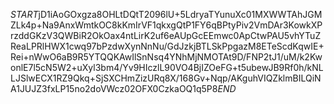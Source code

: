 $START$jD1iAoGOxgza8OHLtDQtT2096lU+5LdryaTYunuXc01MXWWTAhJGMZLk4p+Na9AnxWmtkOC8kKmIrVF1qkxgQtP1FY6qBPtyPiv2VmDAr3KowkXPrzddGKzV3QWBiR2OkOax4ntLirK2uf6eAUpGcEEmwc0ApCtwPAU5vhYTuZReaLPRlHWX1cwq97bPzdwXynNnNu/GdJzkjBTLSkPpgazM8ETeScdKqwIE+Rei+nWwO6aB9R5YTQQKAwIlSnNsq4YNhMjNMOTAt9D/FNP2tJ1/uM/k2KwonlE7l5cN5W2+uXyl3bm4/Yv9HIczlL90VO4BjIZOeFG+t5ubewJB9Rf0h/kNLLJSlwECX1RZ9Qkq+SjSXCHmZizURq8X/168Gv+Nqp/AKguhVIQZklmBILQiNA1JUJZ3fxLP15no2doVWcz02OFX0CzkaOQ1q5P8$END$